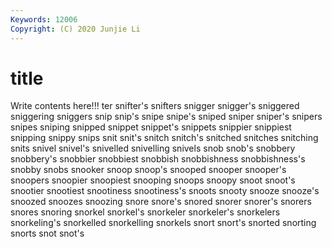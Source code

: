 ```yaml
---
Keywords: 12006
Copyright: (C) 2020 Junjie Li
---
```


# title

Write contents here!!!
ter 
snifter's
snifters 
snigger 
snigger's 
sniggered 
sniggering 
sniggers 
snip 
snip's 
snipe 
snipe's
sniped 
sniper 
sniper's 
snipers 
snipes 
sniping 
snipped 
snippet 
snippet's 
snippets
snippier 
snippiest 
snipping 
snippy 
snips 
snit 
snit's 
snitch 
snitch's 
snitched
snitches 
snitching 
snits 
snivel 
snivel's 
snivelled 
snivelling 
snivels 
snob 
snob's
snobbery 
snobbery's 
snobbier 
snobbiest 
snobbish 
snobbishness 
snobbishness's 
snobby 
snobs 
snooker
snoop 
snoop's 
snooped 
snooper 
snooper's 
snoopers 
snoopier 
snoopiest 
snooping 
snoops
snoopy 
snoot 
snoot's 
snootier 
snootiest 
snootiness 
snootiness's 
snoots 
snooty 
snooze
snooze's 
snoozed 
snoozes 
snoozing 
snore 
snore's 
snored 
snorer 
snorer's 
snorers
snores 
snoring 
snorkel 
snorkel's 
snorkeler 
snorkeler's 
snorkelers 
snorkeling's 
snorkelled 
snorkelling
snorkels 
snort 
snort's 
snorted 
snorting 
snorts 
snot 
snot's 
